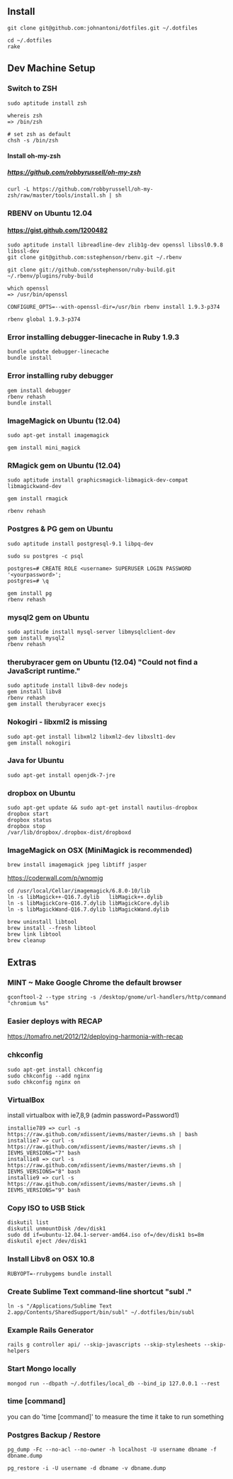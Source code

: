 ## Install

    git clone git@github.com:johnantoni/dotfiles.git ~/.dotfiles

    cd ~/.dotfiles
    rake
    
## Dev Machine Setup

### Switch to ZSH

    sudo aptitude install zsh
    
    whereis zsh
    => /bin/zsh
    
    # set zsh as default
    chsh -s /bin/zsh
    
#### Install oh-my-zsh
##### https://github.com/robbyrussell/oh-my-zsh

    curl -L https://github.com/robbyrussell/oh-my-zsh/raw/master/tools/install.sh | sh

### RBENV on Ubuntu 12.04
#### https://gist.github.com/1200482

    sudo aptitude install libreadline-dev zlib1g-dev openssl libssl0.9.8 libssl-dev
    git clone git@github.com:sstephenson/rbenv.git ~/.rbenv
    
    git clone git://github.com/sstephenson/ruby-build.git ~/.rbenv/plugins/ruby-build
    
    which openssl
    => /usr/bin/openssl
    
    CONFIGURE_OPTS=--with-openssl-dir=/usr/bin rbenv install 1.9.3-p374
    
    rbenv global 1.9.3-p374

### Error installing debugger-linecache in Ruby 1.9.3

    bundle update debugger-linecache
    bundle install

### Error installing ruby debugger

    gem install debugger
    rbenv rehash
    bundle install

### ImageMagick on Ubuntu (12.04)

    sudo apt-get install imagemagick

    gem install mini_magick

### RMagick gem on Ubuntu (12.04)

    sudo aptitude install graphicsmagick-libmagick-dev-compat libmagickwand-dev 

    gem install rmagick
    
    rbenv rehash

### Postgres & PG gem on Ubuntu

    sudo aptitude install postgresql-9.1 libpq-dev
    
    sudo su postgres -c psql
    
    postgres=# CREATE ROLE <username> SUPERUSER LOGIN PASSWORD '<yourpassword>';
    postgres=# \q
    
    gem install pg
    rbenv rehash

### mysql2 gem on Ubuntu

    sudo aptitude install mysql-server libmysqlclient-dev
    gem install mysql2
    rbenv rehash

### therubyracer gem on Ubuntu (12.04) "Could not find a JavaScript runtime."

    sudo aptitude install libv8-dev nodejs
    gem install libv8
    rbenv rehash
    gem install therubyracer execjs

### Nokogiri - libxml2 is missing

    sudo apt-get install libxml2 libxml2-dev libxslt1-dev
    gem install nokogiri

### Java for Ubuntu

    sudo apt-get install openjdk-7-jre

### dropbox on Ubuntu

    sudo apt-get update && sudo apt-get install nautilus-dropbox
    dropbox start
    dropbox status
    dropbox stop
    /var/lib/dropbox/.dropbox-dist/dropboxd

### ImageMagick on OSX (MiniMagick is recommended)

    brew install imagemagick jpeg libtiff jasper

https://coderwall.com/p/wnomjg

    cd /usr/local/Cellar/imagemagick/6.8.0-10/lib   
    ln -s libMagick++-Q16.7.dylib   libMagick++.dylib
    ln -s libMagickCore-Q16.7.dylib libMagickCore.dylib
    ln -s libMagickWand-Q16.7.dylib libMagickWand.dylib

    brew uninstall libtool
    brew install --fresh libtool
    brew link libtool
    brew cleanup

## Extras

### MINT ~ Make Google Chrome the default browser

    gconftool-2 --type string -s /desktop/gnome/url-handlers/http/command "chromium %s"

### Easier deploys with RECAP

https://tomafro.net/2012/12/deploying-harmonia-with-recap


### chkconfig

    sudo apt-get install chkconfig
    sudo chkconfig --add nginx    
    sudo chkconfig nginx on  

### VirtualBox

 install virtualbox with ie7,8,9 (admin password=Password1)

    installie789 => curl -s https://raw.github.com/xdissent/ievms/master/ievms.sh | bash
    installie7 => curl -s https://raw.github.com/xdissent/ievms/master/ievms.sh | IEVMS_VERSIONS="7" bash
    installie8 => curl -s https://raw.github.com/xdissent/ievms/master/ievms.sh | IEVMS_VERSIONS="8" bash
    installie9 => curl -s https://raw.github.com/xdissent/ievms/master/ievms.sh | IEVMS_VERSIONS="9" bash

### Copy ISO to USB Stick
  
    diskutil list
    diskutil unmountDisk /dev/disk1
    sudo dd if=ubuntu-12.04.1-server-amd64.iso of=/dev/disk1 bs=8m
    diskutil eject /dev/disk1

### Install Libv8 on OSX 10.8

    RUBYOPT=-rrubygems bundle install

### Create Sublime Text command-line shortcut "subl ."

    ln -s "/Applications/Sublime Text 2.app/Contents/SharedSupport/bin/subl" ~/.dotfiles/bin/subl

### Example Rails Generator

    rails g controller api/ --skip-javascripts --skip-stylesheets --skip-helpers

### Start Mongo locally

    mongod run --dbpath ~/.dotfiles/local_db --bind_ip 127.0.0.1 --rest

### time [command]

you can do 'time [command]' to measure the time it take to run something

### Postgres Backup / Restore

    pg_dump -Fc --no-acl --no-owner -h localhost -U username dbname -f dbname.dump

    pg_restore -i -U username -d dbname -v dbname.dump
